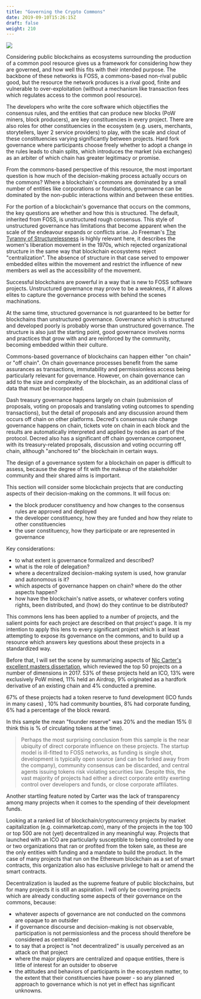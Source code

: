 ```yaml
---
title: "Governing the Crypto Commons"
date: 2019-09-10T15:26:15Z
draft: false
weight: 210
---
```

![](/governing-the-crypto-commons.jpg)

Considering public blockchains as ecosystems surrounding the production of a common pool resource gives us a framework for considering how they are governed, and how well this fits with their intended purpose. The backbone of these networks is FOSS, a commons-based non-rival public good, but the resource the network produces is a rival good, finite and vulnerable to over-exploitation (without a mechanism like transaction fees which regulates access to the common pool resource).

The developers who write the core software which objectifies the consensus rules, and the entities that can produce new blocks (PoW miners, block producers), are key constituencies in every project. There are also roles for other constituencies in the ecosystem (e.g. users, merchants, storytellers, layer 2 service providers) to play, with the scale and clout of these constituencies varying significantly between projects. Hard fork governance where participants choose freely whether to adopt a change in the rules leads to chain splits, which introduces the market (via exchanges) as an arbiter of which chain has greater legitimacy or promise. 

From the commons-based perspective of this resource, the most important question is how much of the decision-making process actually occurs on the commons? Where a blockchain's commons are dominated by a small number of entities like corporations or foundations, governance can be dominated by the non-public interactions within and between these entities.

For the portion of a blockchain's governance that occurs on the commons, the key questions are whether and how this is structured. The default, inherited from FOSS, is unstructured rough consensus. This style of unstructured governance has limitations that become apparent when the scale of the endeavour expands or conflicts arise. Jo Freeman's [The Tyranny of Structurelessness](https://www.jofreeman.com/joreen/tyranny.htm) is highly relevant here, it describes the women's liberation movement in the 1970s, which rejected organizational structure in the same way that blockchain ecosystems reject "centralization". The absence of structure in that case served to empower embedded elites within the movement and restrict the influence of new members as well as the accessibility of the movement.

Successful blockchains are powerful in a way that is new to FOSS software projects. Unstructured governance may prove to be a weakness, if it allows elites to capture the governance process with behind the scenes machinations. 

At the same time, structured governance is not guaranteed to be better for blockchains than unstructured governance. Governance which is structured and developed poorly is probably worse than unstructured governance. The structure is also just the starting point, good governance involves norms and practices that grow with and are reinforced by the community, becoming embedded within their culture. 

Commons-based governance of blockchains can happen either "on chain" or "off chain". On chain governance processes benefit from the same assurances as transactions, immutability and permissionless access being particularly relevant for governance. However, on chain governance can add to the size and complexity of the blockchain, as an additional class of data that must be incorporated. 

Dash treasury governance happens largely on chain (submission of proposals, voting on proposals and translating voting outcomes to spending transactions), but the detail of proposals and any discussion around them occurs off chain on other platforms. Decred's consensus rule change governance happens on chain, tickets vote on chain in each block and the results are automatically interpreted and applied by nodes as part of the protocol. Decred also has a significant off chain governance component, with its treasury-related proposals, discussion and voting occurring off chain, although "anchored to" the blockchain in certain ways. 

The design of a governance system for a blockchain on paper is difficult to assess, because the degree of fit with the makeup of the stakeholder community and their shared aims is important.

This section will consider some blockchain projects that are conducting aspects of their decision-making on the commons. It will focus on:

* the block producer constituency and how changes to the consensus rules are approved and deployed
* the developer constituency, how they are funded and how they relate to other constituencies
* the user constituency, how they participate or are represented in governance

Key considerations:

* to what extent is governance formalized and described?
* what is the role of delegation? 
* where a decentralized decision-making system is used, how granular and autonomous is it?
* which aspects of governance happen on chain? where do the other aspects happen?
* how have the blockchain's native assets, or whatever confers voting rights, been distributed, and (how) do they continue to be distributed? 

This commons lens has been applied to a number of projects, and the salient points for each project are described on that project's page. It is my intention to apply this lens to every significant project which is at least attempting to expose its governance on the commons, and to build up a resource which answers key questions about these projects in a standardized way.

Before that, I will set the scene by summarizing aspects of [Nic Carter's excellent masters dissertation](https://coinmetrics.io/papers/dissertation.pdf), which reviewed the top 50 projects on a number of dimensions in 2017. 53% of these projects held an ICO, 13% were exclusively PoW mined, 11% held an Airdrop, 9% originated as a hardfork derivative of an existing chain and 4% conducted a premine.

67% of these projects had a token reserve to fund development (ICO funds in many cases) , 10% had community bounties, 8% had corporate funding, 6% had a percentage of the block reward. 

In this sample the mean "founder reserve" was 20% and the median 15% (I think this is % of circulating tokens at the time).

> Perhaps the most surprising conclusion from this sample is the near ubiquity of direct corporate influence on these projects. The startup model is ill-fitted to FOSS networks, as funding is single shot, development is typically open source (and can be forked away from the company), community consensus can be discarded, and central agents issuing tokens risk violating securities law. Despite this, the vast majority of projects had either a direct corporate entity exerting control over developers and funds, or close corporate affiliates.

Another startling feature noted by Carter was the lack of transparency among many projects when it comes to the spending of their development funds.

Looking at a ranked list of blockchain/cryptocurrency projects by market capitalization (e.g. coinmarketcap.com), many of the projects in the top 100 or top 500 are not (yet) decentralized in any meaningful way. Projects that launched with an ICO are particularly susceptible to being controlled by one or two organizations that ran or profited from the token sale, as these are the only entities with funding and a mandate to build the product. In the case of many projects that run on the Ethereum blockchain as a set of smart contracts, this organization also has exclusive privilege to halt or amend the smart contracts.

Decentralization is lauded as the supreme feature of public blockchains, but for many projects it is still an aspiration. I will only be covering projects which are already conducting some aspects of their governance on the commons, because:

* whatever aspects of governance are not conducted on the commons are opaque to an outsider
* if governance discourse and decision-making is not observable, participation is not permissionless and the process should therefore be considered as centralized
* to say that a project is "not decentralized" is usually perceived as an attack on that project
* where the major players are centralized and opaque entities, there is little of interest for an outsider to observe
* the attitudes and behaviors of participants in the ecosystem matter, to the extent that their constituencies have power - so any planned approach to governance which is not yet in effect has significant unknowns.
